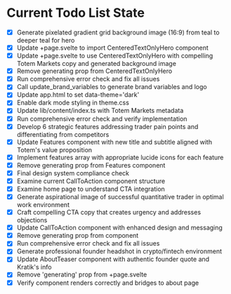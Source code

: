<!-- DO NOT EDIT - Managed by todo_list tool -->
<!-- Updated: 2025-10-19T20:34:29.949Z -->

# Current Todo List State

- [x] Generate pixelated gradient grid background image (16:9) from teal to deeper teal for hero
- [x] Update +page.svelte to import CenteredTextOnlyHero component
- [x] Update +page.svelte to use CenteredTextOnlyHero with compelling Totem Markets copy and generated background image
- [x] Remove generating prop from CenteredTextOnlyHero
- [x] Run comprehensive error check and fix all issues
- [x] Call update_brand_variables to generate brand variables and logo
- [x] Update app.html to set data-theme='dark'
- [x] Enable dark mode styling in theme.css
- [x] Update lib/content/index.ts with Totem Markets metadata
- [x] Run comprehensive error check and verify implementation
- [x] Develop 6 strategic features addressing trader pain points and differentiating from competitors
- [x] Update Features component with new title and subtitle aligned with Totem's value proposition
- [x] Implement features array with appropriate lucide icons for each feature
- [x] Remove generating prop from Features component
- [x] Final design system compliance check
- [x] Examine current CallToAction component structure
- [x] Examine home page to understand CTA integration
- [x] Generate aspirational image of successful quantitative trader in optimal work environment
- [x] Craft compelling CTA copy that creates urgency and addresses objections
- [x] Update CallToAction component with enhanced design and messaging
- [x] Remove generating prop from component
- [x] Run comprehensive error check and fix all issues
- [x] Generate professional founder headshot in crypto/fintech environment
- [x] Update AboutTeaser component with authentic founder quote and Kratik's info
- [x] Remove 'generating' prop from +page.svelte
- [x] Verify component renders correctly and bridges to about page
